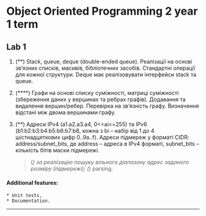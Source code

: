 # Object Oriented Programming 2 year 1 term

## Lab 1
1. (**) Stack, queue, deque (double-ended queue). Реалізації на основі зв’язних списків, масивів, бібліотечних засобів. Стандартні операції для кожної структури. Deque має реалізовувати інтерфейси stack та queue.
2. (****) Графи на основі списку суміжності, матриці суміжності (збереження даних у вершинах та ребрах графів). Додавання та видалення вершин/ребер. Перевірка на зв’язність графу. Визначення відстані між двома вершинами графу.
3. (**) Адреси IPv4 (a1.a2.a3.a4, 0<=ai<=255) та IPv6 (b1:b2:b3:b4:b5:b6:b7:b8, кожна з bi – набір від 1 до 4 шістнадцяткових цифр 0..9a..f). Адреси підмереж у форматі CIDR: address/subnet_bits, де address – адреса в IPv4 форматі, subnet_bits – кількість бітів маски підмережі.

    >(*) за реалізацію пошуку вільного діапазону адрес заданого розміру (підмережі);
    >(*) parsing.

#### Additional features:
    * Unit tests,
    * Documentation.
---
